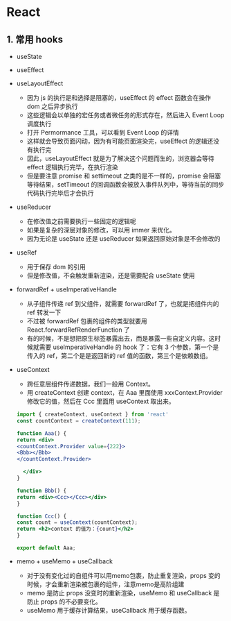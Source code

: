 # React

## 1. 常用 hooks

- useState
- useEffect
- useLayoutEffect
  - 因为 js 的执行是和选择是阻塞的，useEffect 的 effect 函数会在操作 dom 之后异步执行
  - 这些逻辑会以单独的宏任务或者微任务的形式存在，然后进入 Event Loop 调度执行
  - 打开 Permormance 工具，可以看到 Event Loop 的详情
  - 这样就会导致页面闪动，因为有可能页面渲染完，useEffect 的逻辑还没有执行完
  - 因此，useLayoutEffect 就是为了解决这个问题而生的，浏览器会等待 effect 逻辑执行完毕，在执行渲染
  - 但是要注意 promise 和 settimeout 之类的是不一样的，promise 会阻塞等待结果，setTimeout 的回调函数会被放入事件队列中，等待当前的同步代码执行完毕后才会执行
- useReducer
  - 在修改值之前需要执行一些固定的逻辑呢
  - 如果是复杂的深层对象的修改，可以用 immer 来优化。
  - 因为无论是 useState 还是 useReducer 如果返回原始对象是不会修改的
- useRef
  - 用于保存 dom 的引用
  - 但是修改值，不会触发重新渲染，还是需要配合 useState 使用
- forwardRef + useImperativeHandle
  - 从子组件传递 ref 到父组件，就需要 forwardRef 了，也就是把组件内的 ref 转发一下
  - 不过被 forwardRef 包裹的组件的类型就要用 React.forwardRefRenderFunction 了
  - 有的时候，不是想把原生标签暴露出去，而是暴露一些自定义内容。这时候就需要 useImperativeHandle 的 hook 了：它有 3 个参数，第一个是传入的 ref，第二个是是返回新的 ref 值的函数，第三个是依赖数组。
- useContext
  - 跨任意层组件传递数据，我们一般用 Context。
  - 用 createContext 创建 context，在 Aaa 里面使用 xxxContext.Provider 修改它的值，然后在 Ccc 里面用 useContext 取出来。

  ```jsx
  import { createContext, useContext } from 'react'
  const countContext = createContext(111);

  function Aaa() {
  return <div>
  <countContext.Provider value={222}>
  <Bbb></Bbb>
  </countContext.Provider>

    </div>
  }

  function Bbb() {
  return <div><Ccc></Ccc></div>
  }

  function Ccc() {
  const count = useContext(countContext);
  return <h2>context 的值为：{count}</h2>
  }

  export default Aaa;
  ```

- memo + useMemo + useCallback
  - 对于没有变化过的自组件可以用memo包裹，防止重复渲染，props 变的时候，才会重新渲染被包裹的组件，注意memo是高阶组建
  - memo 是防止 props 没变时的重新渲染，useMemo 和 useCallback 是防止 props 的不必要变化。
  - useMemo 用于缓存计算结果，useCallback 用于缓存函数。
